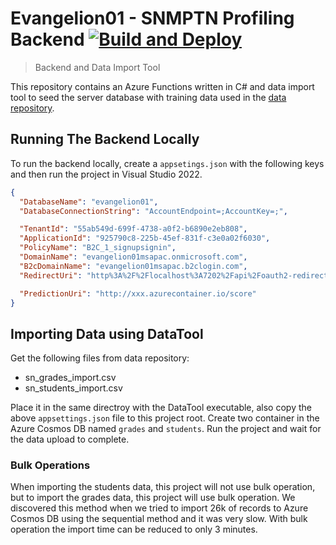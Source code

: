 # Evangelion01 - SNMPTN Profiling Backend [![Build and Deploy](https://github.com/fahminlb33/azurehackathon2022_backend/actions/workflows/master_evangelion01backend.yml/badge.svg)](https://github.com/fahminlb33/azurehackathon2022_backend/actions/workflows/master_evangelion01backend.yml)

> Backend and Data Import Tool

This repository contains an Azure Functions written in C# and data import tool to seed the server database with training data used in the [data repository](https://github.com/fahminlb33/azurehackathon2022_data).

## Running The Backend Locally

To run the backend locally, create a `appsetings.json` with the following keys and then run the project in Visual Studio 2022.

```json
{
  "DatabaseName": "evangelion01",
  "DatabaseConnectionString": "AccountEndpoint=;AccountKey=;",

  "TenantId": "55ab549d-699f-4738-a0f2-b6890e2eb808",
  "ApplicationId": "925790c8-225b-45ef-831f-c3e0a02f6030",
  "PolicyName": "B2C_1_signupsignin",
  "DomainName": "evangelion01msapac.onmicrosoft.com",
  "B2cDomainName": "evangelion01msapac.b2clogin.com",
  "RedirectUri": "http%3A%2F%2Flocalhost%3A7202%2Fapi%2Foauth2-redirect",

  "PredictionUri": "http://xxx.azurecontainer.io/score"
}

```

## Importing Data using DataTool

Get the following files from data repository:

- sn_grades_import.csv
- sn_students_import.csv

Place it in the same directroy with the DataTool executable, also copy the above `appsettings.json` file to this project root. Create two container in the Azure Cosmos DB named `grades` and `students`. Run the project and wait for the data upload to complete.

### Bulk Operations

When importing the students data, this project will not use bulk operation, but to import the grades data, this project will use bulk operation. We discovered this method when we tried to import 26k of records to Azure Cosmos DB using the sequential method and it was very slow. With bulk operation the import time can be reduced to only 3 minutes.
